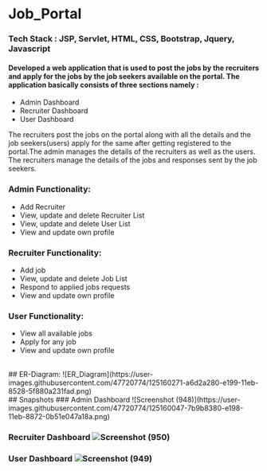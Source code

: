 # Job_Portal
### Tech Stack : JSP, Servlet, HTML, CSS, Bootstrap, Jquery, Javascript

#### Developed a web application that is used to post the jobs by the recruiters and apply for the jobs by the job seekers available on the portal. The application basically consists of three sections namely :
* Admin Dashboard
* Recruiter Dashboard
* User Dashboard
 
The recruiters post the jobs on the portal along with all the details and the job seekers(users) apply for the same after getting registered to the portal.The admin manages the details of the recruiters as well as the users. The recruiters manage the details of the jobs and responses sent by the job seekers.

### Admin Functionality:     
* Add Recruiter
* View, update and delete Recruiter List
* View, update and delete User List 
* View and update own profile 

### Recruiter Functionality:
* Add job
* View, update and delete Job List
* Respond to applied jobs requests
* View and update own profile

### User Functionality:        
* View all available jobs 
* Apply for any job
* View and update own profile

<br>
## ER-Diagram: ![ER_Diagram](https://user-images.githubusercontent.com/47720774/125160271-a6d2a280-e199-11eb-8528-5f880a231fad.png)

<br>
## Snapshots
### Admin Dashboard ![Screenshot (948)](https://user-images.githubusercontent.com/47720774/125160047-7b9b8380-e198-11eb-8872-0b51e047a18a.png)

### Recruiter Dashboard  ![Screenshot (950)](https://user-images.githubusercontent.com/47720774/125159960-252e4500-e198-11eb-9a4a-85d699d07c81.png)

### User Dashboard  ![Screenshot (949)](https://user-images.githubusercontent.com/47720774/125160028-69214a00-e198-11eb-817f-05f4f37a2d9b.png)
